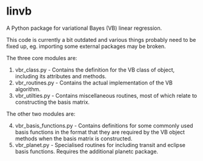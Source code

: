 linvb
=====

A Python package for variational Bayes (VB) linear regression.

This code is currently a bit outdated and various things probably need to be fixed up, eg. importing some external packages may be broken.

The three core modules are:

1. vbr_class.py - Contains the definition for the VB class of object, including its attributes and methods.
2. vbr_routines.py - Contains the actual implementation of the VB algorithm.
3. vbr_utilties.py - Contains miscellaneous routines, most of which relate to constructing the basis matrix.

The other two modules are:

4. vbr_basis_functions.py - Contains definitions for some commonly used basis functions in the format that they are required by the VB object methods when the basis matrix is constructed.
5. vbr_planet.py - Specialised routines for including transit and eclipse basis functions. Requires the additional planetc package.

